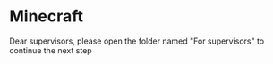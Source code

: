 # Minecraft
Dear supervisors, please open the folder named "For supervisors" to continue the next step
